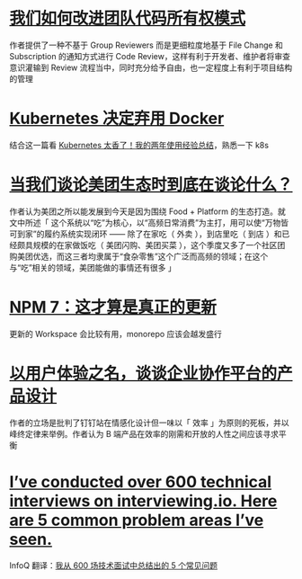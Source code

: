 # [我们如何改进团队代码所有权模式](https://mp.weixin.qq.com/s/M39LxZAgBFefIsUzq6La8A)

作者提供了一种不基于 Group Reviewers 而是更细粒度地基于 File Change 和 Subscription 的通知方式进行 Code Review，这样有利于开发者、维护者将审查意识灌输到 Review 流程当中，同时充分给予自由，也一定程度上有利于项目结构的管理

# [Kubernetes 决定弃用 Docker](https://mp.weixin.qq.com/s/TcLe_Sq0p2uyGZg9FKEanA)

结合这一篇看 [Kubernetes 太香了！我的两年使用经验总结](https://mp.weixin.qq.com/s/xekRim4IDlz-581KewXDPg)，熟悉一下 k8s

# [当我们谈论美团生态时到底在谈论什么？](https://mp.weixin.qq.com/s/OC_YEkv7pd57IyjTvMwQ8Q)

作者认为美团之所以能发展到今天是因为围绕 Food + Platform 的生态打造。就文中所述「 这个系统以“吃”为核心，以“高频日常消费”为主打，用可以使“万物皆可到家”的履约系统实现闭环 —— 除了在家吃（ 外卖 ），到店里吃（ 到店 ）和已经颇具规模的在家做饭吃（ 美团闪购、美团买菜 ），这个季度又多了一个社区团购美团优选，而这三者均隶属于“食杂零售”这个广泛而高频的领域；在这个与“吃”相关的领域，美团能做的事情还有很多 」

# [NPM 7：这才算是真正的更新](https://mp.weixin.qq.com/s/b60GxkCWA_adjUuO-kT13Q)

更新的 Workspace 会比较有用，monorepo 应该会越发盛行

# [以用户体验之名，谈谈企业协作平台的产品设计](https://mp.weixin.qq.com/s/RsPPcxNVbiLfTXf1CbLx1A)

作者的立场是批判了钉钉站在情感化设计但一味以「 效率 」为原则的死板，并以峰终定律来举例。作者认为 B 端产品在效率的刚需和开放的人性之间应该寻求平衡

# [I’ve conducted over 600 technical interviews on interviewing.io. Here are 5 common problem areas I’ve seen.](https://blog.interviewing.io/ive-conducted-over-600-technical-interviews-on-interviewing-io-here-are-5-common-problem-areas-ive-seen)

InfoQ 翻译：[我从 600 场技术面试中总结出的 5 个常见问题](https://mp.weixin.qq.com/s/rLFxzIUzgBCgvFF9p-MqoQ)
